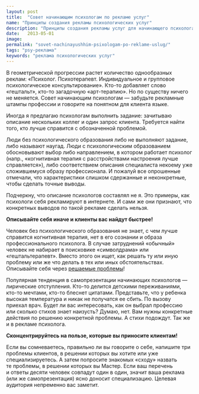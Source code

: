 ```yaml
---
layout: post
title:  "Совет начинающим психологам по рекламе услуг"
name: "Принципы создания рекламы психологических услуг"
description: "Принципы создания рекламы услуг для начинающего психолога"
date:   2013-05-01			 
image: 
permalink: "sovet-nachinayushhim-psixologam-po-reklame-uslug/"
tags: "psy-реклама"
keywords: "реклама психологических услуг"
---
```


<p>В&nbsp;геометрической прогрессии растет количество однообразных реклам: «Психолог. Психотерапевт. Индивидуальное и&nbsp;групповое психологическое консультирование». Кто-то добавляет слово «гештальт», кто-то загадочную «арт-терапию». Но&nbsp;по&nbsp;существу ничего не&nbsp;меняется. Совет начинающим психологам&nbsp;— забудьте рекламные штампы профессии и&nbsp;говорите на&nbsp;понятном для клиента языке. </p>
<p>Иногда я&nbsp;предлагаю психологам выполнить задание: зачитываю описание нескольких коллег и&nbsp;один запрос клиента. Требуется найти того, кто лучше справится с&nbsp;обозначенной проблемой. </p>
<p>Люди без психологического образования либо не&nbsp;выполняют задание, либо называют наугад. Люди с&nbsp;психологическим образованием обосновывают выбор либо направлением, в&nbsp;котором работает психолог (напр., «когнитивная терапия с&nbsp;расстройствами настроения лучше справляется»), либо соответствием описания специалиста некоему уже сложившемуся образу профессионала. И&nbsp;пожалуй все опрошенные отмечали, что характеристики слишком сдержанные и&nbsp;неконкретные, чтобы сделать точные выводы.</p>
<p>Подчеркну, что описание психологов составлял не&nbsp;я. Это примеры, как психологи себя рекламируют в&nbsp;интернете. И&nbsp;сами&nbsp;же они признают, что конкретных выводов по&nbsp;такой рекламе сделать нельзя.</p>
<p><strong>Описывайте себя иначе и&nbsp;клиенты вас найдут быстрее!</strong></p>
<p>Человек без психологического образования не&nbsp;знает, с&nbsp;чем лучше справится когнитивная терапия, нет в&nbsp;его сознании и&nbsp;образа профессионального психолога. В&nbsp;случае затруднений «обычный» человек не&nbsp;набирает в&nbsp;поисковике «символдрама» или «гештальтерапевт». Вместо этого он&nbsp;ищет, как решать ту&nbsp;или иную проблему или&nbsp;же что делать в&nbsp;тех или иных обстоятельствах. Описывайте себя через <a href="/sfery-specializacii-psixologa/">решаемые проблемы</a>!</p>
<p>Популярная тенденция в&nbsp;самопрезентации начинающих психологов&nbsp;— лирические отступления. Кто-то делится детскими переживаниями, кто-то мечтами, кто-то блеснет цитатами. Представьте, что у&nbsp;ребенка высокая температура и&nbsp;никак не&nbsp;получатся ее&nbsp;сбить. По&nbsp;вызову приехал врач. Будет&nbsp;ли вас интересовать, как он&nbsp;выбрал профессию или сколько стихов знает наизусть? Думаю, нет. Вам нужны конкретные действия по&nbsp;решению конкретной проблемы. А&nbsp;стихи подождут. Так&nbsp;же и&nbsp;в&nbsp;рекламе психолога.</p>
<p><strong>Сконцентрируйтесь на&nbsp;пользе, которые вы&nbsp;приносите клиентам!</strong></p>
<p>Если вы&nbsp;сомневаетесь, правильно&nbsp;ли вы&nbsp;говорите о&nbsp;себе, напишите три проблемы клиентов, в&nbsp;решении которых вы&nbsp;хотите или уже специализируетесь. А&nbsp;затем попросите знакомых «сходу» назвать те&nbsp;проблемы, в&nbsp;решении которых вы&nbsp;Мастер. Если ваш перечень и&nbsp;ответы десяти человек совпадут один в&nbsp;один, значит ваша реклама (или&nbsp;же самопрезентация) ясно доносит специализацию. Целевая аудитория непременно вас заметит.</p>

